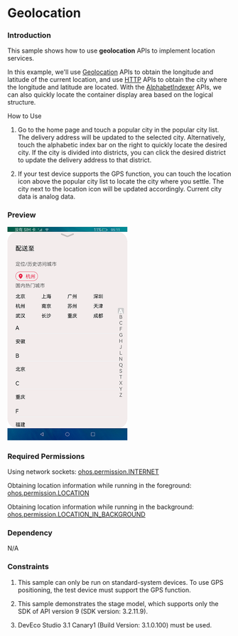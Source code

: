 # Geolocation

### Introduction

This sample shows how to use **geolocation** APIs to implement location services.

In this example, we'll use [Geolocation](https://gitee.com/openharmony/docs/blob/master/en/application-dev/reference/apis-location-kit/js-apis-geolocation.md) APIs to obtain the longitude and latitude of the current location, and use [HTTP](https://gitee.com/openharmony/docs/blob/master/en/application-dev/reference/apis-network-kit/js-apis-http.md) APIs to obtain the city where the longitude and latitude are located. With the [AlphabetIndexer](https://gitee.com/openharmony/docs/blob/master/en/application-dev/reference/apis-arkui/arkui-ts/ts-container-alphabet-indexer.md) APIs, we can also quickly locate the container display area based on the logical structure.

How to Use

1. Go to the home page and touch a popular city in the popular city list. The delivery address will be updated to the selected city. Alternatively, touch the alphabetic index bar on the right to quickly locate the desired city. If the city is divided into districts, you can click the desired district to update the delivery address to that district.

2. If your test device supports the GPS function, you can touch the location icon above the popular city list to locate the city where you settle. The city next to the location icon will be updated accordingly. Current city data is analog data.


### Preview

![](screenshots/devices/zh/position.png)

### Required Permissions

Using network sockets: [ohos.permission.INTERNET](https://gitee.com/openharmony/docs/blob/master/en/application-dev/security/AccessToken/permissions-for-all.md)

Obtaining location information while running in the foreground: [ohos.permission.LOCATION](https://gitee.com/openharmony/docs/blob/master/en/application-dev/security/AccessToken/permissions-for-all-user.md)

Obtaining location information while running in the background: [ohos.permission.LOCATION_IN_BACKGROUND](https://gitee.com/openharmony/docs/blob/master/en/application-dev/security/AccessToken/permissions-for-all-user.md)

### Dependency

N/A

### Constraints

1. This sample can only be run on standard-system devices. To use GPS positioning, the test device must support the GPS function.

2. This sample demonstrates the stage model, which supports only the SDK of API version 9 (SDK version: 3.2.11.9). 

3. DevEco Studio 3.1 Canary1 (Build Version: 3.1.0.100) must be used.
